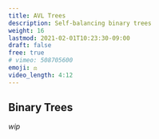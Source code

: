 ```yaml
---
title: AVL Trees
description: Self-balancing binary trees
weight: 16
lastmod: 2021-02-01T10:23:30-09:00
draft: false
free: true
# vimeo: 508705600
emoji: ⚖️
video_length: 4:12
---
```


## Binary Trees
_wip_